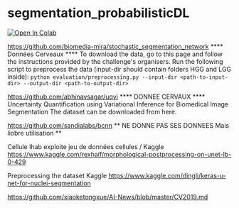 # segmentation_probabilisticDL


[![Open In Colab](https://colab.research.google.com/assets/colab-badge.svg)](https://colab.research.google.com/github/clementsiegrist/segmentation_probabilisticDL/blob/main/bayesiannet_segmentation.ipynb)



https://github.com/biomedia-mira/stochastic_segmentation_network **** Données Cerveaux ****
To download the data, go to this page and follow the instructions provided by the challenge's organisers. Run the following script to preprocess the data (input-dir should contain folders HGG and LGG inside):
` python evaluation/preprocessing.py --input-dir <path-to-input-dir> --output-dir <path-to-output-dir> `

https://github.com/abhinavsagar/uqvi **** DONNEE CERVAUX ****
Uncertainty Quantification using Variational Inference for Biomedical Image Segmentation
The dataset can be downloaded from here.

https://github.com/sandialabs/bcnn ** NE DONNE PAS SES DONNEES Mais liobre utilisation **

Cellule   Ihab exploite jeu de données cellules / Kaggle 
https://www.kaggle.com/rexhaif/morphological-postprocessing-on-unet-lb-0-429 

 Preprocessing the dataset Kaggle 
https://www.kaggle.com/dingli/keras-u-net-for-nuclei-segmentation 

https://github.com/xiaoketongxue/AI-News/blob/master/CV2019.md 

